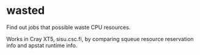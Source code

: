 wasted
======

Find out jobs that possible waste CPU resources.

Works in Cray XT5, sisu.csc.fi, by comparing squeue resource
reservation info and apstat runtime info.
